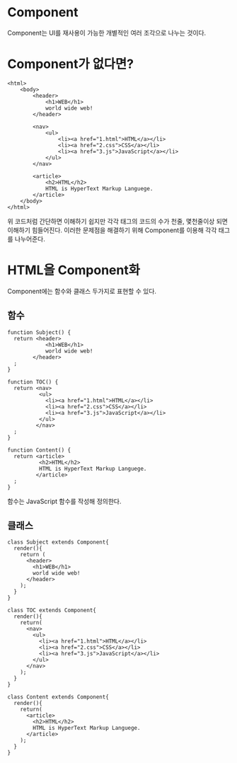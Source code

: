 # Component
Component는 UI를 재사용이 가능한 개별적인 여러 조각으로 나누는 것이다.

# Component가 없다면?
```
<html>
    <body>
        <header>
            <h1>WEB</h1>
            world wide web!
        </header>

        <nav>
            <ul>
                <li><a href="1.html">HTML</a></li>
                <li><a href="2.css">CSS</a></li>
                <li><a href="3.js">JavaScript</a></li>
            </ul>
        </nav>

        <article>
            <h2>HTML</h2>
            HTML is HyperText Markup Languege.
        </article>
    </body>
</html>
```
위 코드처럼 간단하면 이해하기 쉽지만 각각 태그의 코드의 수가 천줄, 몇천줄이상 되면 이해하기 힘들어진다.
이러한 문제점을 해결하기 위해 Component를 이용해 각각 태그를 나누어준다.

# HTML을 Component화
Component에는 함수와 클래스 두가지로 표현할 수 있다.
## 함수
```
function Subject() {
  return <header>
            <h1>WEB</h1>
            world wide web!
        </header>
  ;
}

function TOC() {
  return <nav>
          <ul>
            <li><a href="1.html">HTML</a></li>
            <li><a href="2.css">CSS</a></li>
            <li><a href="3.js">JavaScript</a></li>
          </ul>
         </nav>
  ;
}

function Content() {
  return <article>
          <h2>HTML</h2>
          HTML is HyperText Markup Languege.
         </article>
  ;
}
```
함수는 JavaScript 함수를 작성해 정의한다.

## 클래스
```
class Subject extends Component{
  render(){
    return (
      <header>
        <h1>WEB</h1>
        world wide web!
      </header>
    );
  }
}

class TOC extends Component{
  render(){
    return(
      <nav>
        <ul>
          <li><a href="1.html">HTML</a></li>
          <li><a href="2.css">CSS</a></li>
          <li><a href="3.js">JavaScript</a></li>
        </ul>
      </nav>
    );
  }
}

class Content extends Component{
  render(){
    return(
      <article>
        <h2>HTML</h2>
        HTML is HyperText Markup Languege.
      </article>
    );
  }
}
```
